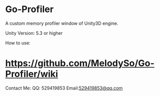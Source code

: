 # Go-Profiler
A custom memory profiler window of Unity3D engine.

Unity Version:
5.3 or higher


How to use:
# https://github.com/MelodySo/Go-Profiler/wiki

Contact Me:
QQ: 529419853
Email:529419853@qq.com
